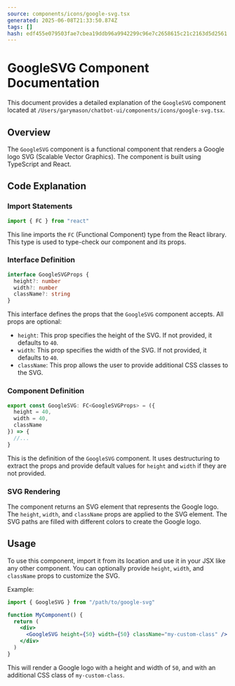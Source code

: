 ```yaml
---
source: components/icons/google-svg.tsx
generated: 2025-06-08T21:33:50.874Z
tags: []
hash: edf455e079503fae7cbea19ddb96a9942299c96e7c2658615c21c2163d5d2561
---
```


# GoogleSVG Component Documentation

This document provides a detailed explanation of the `GoogleSVG` component located at `/Users/garymason/chatbot-ui/components/icons/google-svg.tsx`.

## Overview

The `GoogleSVG` component is a functional component that renders a Google logo SVG (Scalable Vector Graphics). The component is built using TypeScript and React.

## Code Explanation

### Import Statements

```ts
import { FC } from "react"
```

This line imports the `FC` (Functional Component) type from the React library. This type is used to type-check our component and its props.

### Interface Definition

```ts
interface GoogleSVGProps {
  height?: number
  width?: number
  className?: string
}
```

This interface defines the props that the `GoogleSVG` component accepts. All props are optional:

- `height`: This prop specifies the height of the SVG. If not provided, it defaults to `40`.
- `width`: This prop specifies the width of the SVG. If not provided, it defaults to `40`.
- `className`: This prop allows the user to provide additional CSS classes to the SVG.

### Component Definition

```ts
export const GoogleSVG: FC<GoogleSVGProps> = ({
  height = 40,
  width = 40,
  className
}) => {
  //...
}
```

This is the definition of the `GoogleSVG` component. It uses destructuring to extract the props and provide default values for `height` and `width` if they are not provided.

### SVG Rendering

The component returns an SVG element that represents the Google logo. The `height`, `width`, and `className` props are applied to the SVG element. The SVG paths are filled with different colors to create the Google logo.

## Usage

To use this component, import it from its location and use it in your JSX like any other component. You can optionally provide `height`, `width`, and `className` props to customize the SVG.

Example:

```jsx
import { GoogleSVG } from "/path/to/google-svg"

function MyComponent() {
  return (
    <div>
      <GoogleSVG height={50} width={50} className="my-custom-class" />
    </div>
  )
}
```

This will render a Google logo with a height and width of `50`, and with an additional CSS class of `my-custom-class`.
